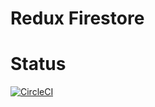 # Redux Firestore

# Status

[![CircleCI](https://circleci.com/gh/gregchamberlain/redux-firestore/tree/master.svg?style=svg)](https://circleci.com/gh/gregchamberlain/redux-firestore/tree/master)
